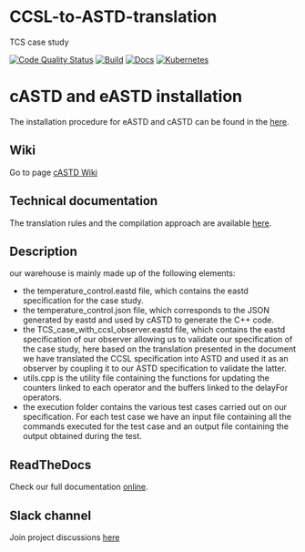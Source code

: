 # CCSL-to-ASTD-translation
TCS case study

[![Code Quality Status](https://img.shields.io/badge/code%20quality-B%2B-yellowgreen)](https://img.shields.io/badge/code%20quality-B%2B-yellowgreen)
[![Build](https://img.shields.io/badge/build-passing-green)](https://img.shields.io/badge/build-passing-green)
[![Docs](https://img.shields.io/badge/docs-passing-green)](https://img.shields.io/badge/docs-passing-green)
[![Kubernetes](https://img.shields.io/badge/kubernetes-automated-blue)](https://img.shields.io/badge/kubernetes-automated-blue)

# cASTD and eASTD installation
The installation procedure for eASTD and cASTD can be found in the [here](https://github.com/ndounalex/ASTD-tools).

## Wiki

Go to page [cASTD Wiki](https://depot.gril.usherbrooke.ca/lionel-tidjon/castd/wikis/home)


## Technical documentation

The translation rules and the compilation approach are available [here](https://github.com/DiegoOliveiraUDES/astd-tech-report-27).

## Description

our warehouse is mainly made up of the following elements:
- the temperature_control.eastd file, which contains the eastd specification for the case study.
- the temperature_control.json file, which corresponds to the JSON generated by eastd and used by cASTD to generate the C++ code.
- the TCS_case_with_ccsl_observer.eastd file, which contains the eastd specification of our observer allowing us to validate our specification of the case study, here based on the translation presented in the document we have translated the CCSL specification into ASTD and used it as an observer by coupling it to our ASTD specification to validate the latter.
- utils.cpp is the utility file containing the functions for updating the counters linked to each operator and the buffers linked to the delayFor operators.
- the execution folder contains the various test cases carried out on our specification. For each test case we have an input file containing all the commands executed for the test case and an output file containing the output obtained during the test.




## ReadTheDocs

Check our full documentation [online](https://castd.readthedocs.io/).

## Slack channel

Join project discussions [here](https://astd-cse.slack.com/)
